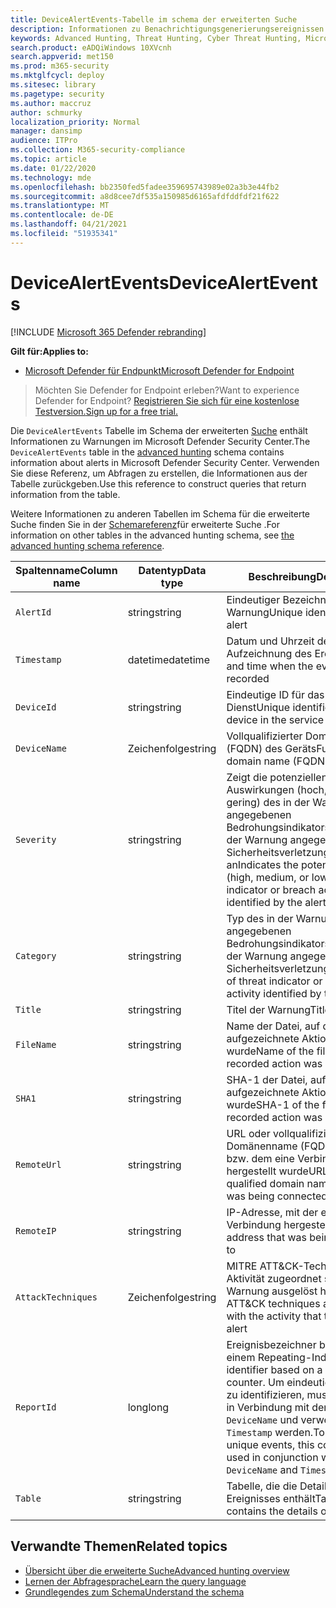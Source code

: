 ```yaml
---
title: DeviceAlertEvents-Tabelle im schema der erweiterten Suche
description: Informationen zu Benachrichtigungsgenerierungsereignissen in der DeviceAlertEvents-Tabelle des schemas für die erweiterte Suche
keywords: Advanced Hunting, Threat Hunting, Cyber Threat Hunting, Microsoft Defender for Endpoint, search, query, telemetry, schema reference, kusto, table, column, data type, description, DeviceAlertEvents, alert, severity, category
search.product: eADQiWindows 10XVcnh
search.appverid: met150
ms.prod: m365-security
ms.mktglfcycl: deploy
ms.sitesec: library
ms.pagetype: security
ms.author: maccruz
author: schmurky
localization_priority: Normal
manager: dansimp
audience: ITPro
ms.collection: M365-security-compliance
ms.topic: article
ms.date: 01/22/2020
ms.technology: mde
ms.openlocfilehash: bb2350fed5fadee359695743989e02a3b3e44fb2
ms.sourcegitcommit: a8d8cee7df535a150985d6165afdfddfdf21f622
ms.translationtype: MT
ms.contentlocale: de-DE
ms.lasthandoff: 04/21/2021
ms.locfileid: "51935341"
---
```

# <a name="devicealertevents"></a><span data-ttu-id="c32c3-104">DeviceAlertEvents</span><span class="sxs-lookup"><span data-stu-id="c32c3-104">DeviceAlertEvents</span></span>

[!INCLUDE [Microsoft 365 Defender rebranding](../../includes/microsoft-defender.md)]

<span data-ttu-id="c32c3-105">**Gilt für:**</span><span class="sxs-lookup"><span data-stu-id="c32c3-105">**Applies to:**</span></span>
- [<span data-ttu-id="c32c3-106">Microsoft Defender für Endpunkt</span><span class="sxs-lookup"><span data-stu-id="c32c3-106">Microsoft Defender for Endpoint</span></span>](https://go.microsoft.com/fwlink/p/?linkid=2154037)



><span data-ttu-id="c32c3-107">Möchten Sie Defender for Endpoint erleben?</span><span class="sxs-lookup"><span data-stu-id="c32c3-107">Want to experience Defender for Endpoint?</span></span> [<span data-ttu-id="c32c3-108">Registrieren Sie sich für eine kostenlose Testversion.</span><span class="sxs-lookup"><span data-stu-id="c32c3-108">Sign up for a free trial.</span></span>](https://www.microsoft.com/microsoft-365/windows/microsoft-defender-atp?ocid=docs-wdatp-advancedhuntingref-abovefoldlink)

<span data-ttu-id="c32c3-109">Die `DeviceAlertEvents` Tabelle im Schema der erweiterten [Suche](advanced-hunting-overview.md) enthält Informationen zu Warnungen im Microsoft Defender Security Center.</span><span class="sxs-lookup"><span data-stu-id="c32c3-109">The `DeviceAlertEvents` table in the [advanced hunting](advanced-hunting-overview.md) schema contains information about alerts in Microsoft Defender Security Center.</span></span> <span data-ttu-id="c32c3-110">Verwenden Sie diese Referenz, um Abfragen zu erstellen, die Informationen aus der Tabelle zurückgeben.</span><span class="sxs-lookup"><span data-stu-id="c32c3-110">Use this reference to construct queries that return information from the table.</span></span>

<span data-ttu-id="c32c3-111">Weitere Informationen zu anderen Tabellen im Schema für die erweiterte Suche finden Sie in der [Schemareferenz](advanced-hunting-schema-reference.md)für erweiterte Suche .</span><span class="sxs-lookup"><span data-stu-id="c32c3-111">For information on other tables in the advanced hunting schema, see [the advanced hunting schema reference](advanced-hunting-schema-reference.md).</span></span>

| <span data-ttu-id="c32c3-112">Spaltenname</span><span class="sxs-lookup"><span data-stu-id="c32c3-112">Column name</span></span> | <span data-ttu-id="c32c3-113">Datentyp</span><span class="sxs-lookup"><span data-stu-id="c32c3-113">Data type</span></span> | <span data-ttu-id="c32c3-114">Beschreibung</span><span class="sxs-lookup"><span data-stu-id="c32c3-114">Description</span></span> |
|-------------|-----------|-------------|
| `AlertId` | <span data-ttu-id="c32c3-115">string</span><span class="sxs-lookup"><span data-stu-id="c32c3-115">string</span></span> | <span data-ttu-id="c32c3-116">Eindeutiger Bezeichner der Warnung</span><span class="sxs-lookup"><span data-stu-id="c32c3-116">Unique identifier for the alert</span></span> |
| `Timestamp` | <span data-ttu-id="c32c3-117">datetime</span><span class="sxs-lookup"><span data-stu-id="c32c3-117">datetime</span></span> | <span data-ttu-id="c32c3-118">Datum und Uhrzeit der Aufzeichnung des Ereignisses</span><span class="sxs-lookup"><span data-stu-id="c32c3-118">Date and time when the event was recorded</span></span> |
| `DeviceId` | <span data-ttu-id="c32c3-119">string</span><span class="sxs-lookup"><span data-stu-id="c32c3-119">string</span></span> | <span data-ttu-id="c32c3-120">Eindeutige ID für das Gerät im Dienst</span><span class="sxs-lookup"><span data-stu-id="c32c3-120">Unique identifier for the device in the service</span></span> |
| `DeviceName` | <span data-ttu-id="c32c3-121">Zeichenfolge</span><span class="sxs-lookup"><span data-stu-id="c32c3-121">string</span></span> | <span data-ttu-id="c32c3-122">Vollqualifizierter Domänenname (FQDN) des Geräts</span><span class="sxs-lookup"><span data-stu-id="c32c3-122">Fully qualified domain name (FQDN) of the device</span></span> |
| `Severity` | <span data-ttu-id="c32c3-123">string</span><span class="sxs-lookup"><span data-stu-id="c32c3-123">string</span></span> | <span data-ttu-id="c32c3-124">Zeigt die potenziellen Auswirkungen (hoch, mittel oder gering) des in der Warnung angegebenen Bedrohungsindikators bzw. der in der Warnung angegebenen Sicherheitsverletzungsaktivität an</span><span class="sxs-lookup"><span data-stu-id="c32c3-124">Indicates the potential impact (high, medium, or low) of the threat indicator or breach activity identified by the alert</span></span> |
| `Category` | <span data-ttu-id="c32c3-125">string</span><span class="sxs-lookup"><span data-stu-id="c32c3-125">string</span></span> | <span data-ttu-id="c32c3-126">Typ des in der Warnung angegebenen Bedrohungsindikators bzw. der in der Warnung angegebenen Sicherheitsverletzungsaktivität</span><span class="sxs-lookup"><span data-stu-id="c32c3-126">Type of threat indicator or breach activity identified by the alert</span></span> |
| `Title` | <span data-ttu-id="c32c3-127">string</span><span class="sxs-lookup"><span data-stu-id="c32c3-127">string</span></span> | <span data-ttu-id="c32c3-128">Titel der Warnung</span><span class="sxs-lookup"><span data-stu-id="c32c3-128">Title of the alert</span></span> |
| `FileName` | <span data-ttu-id="c32c3-129">string</span><span class="sxs-lookup"><span data-stu-id="c32c3-129">string</span></span> | <span data-ttu-id="c32c3-130">Name der Datei, auf die die aufgezeichnete Aktion angewendet wurde</span><span class="sxs-lookup"><span data-stu-id="c32c3-130">Name of the file that the recorded action was applied to</span></span> |
| `SHA1` | <span data-ttu-id="c32c3-131">string</span><span class="sxs-lookup"><span data-stu-id="c32c3-131">string</span></span> | <span data-ttu-id="c32c3-132">SHA-1 der Datei, auf die die aufgezeichnete Aktion angewendet wurde</span><span class="sxs-lookup"><span data-stu-id="c32c3-132">SHA-1 of the file that the recorded action was applied to</span></span> |
| `RemoteUrl` | <span data-ttu-id="c32c3-133">string</span><span class="sxs-lookup"><span data-stu-id="c32c3-133">string</span></span> | <span data-ttu-id="c32c3-134">URL oder vollqualifizierter Domänenname (FQDN), mit der bzw. dem eine Verbindung hergestellt wurde</span><span class="sxs-lookup"><span data-stu-id="c32c3-134">URL or fully qualified domain name (FQDN) that was being connected to</span></span> |
| `RemoteIP` | <span data-ttu-id="c32c3-135">string</span><span class="sxs-lookup"><span data-stu-id="c32c3-135">string</span></span> | <span data-ttu-id="c32c3-136">IP-Adresse, mit der eine Verbindung hergestellt wurde</span><span class="sxs-lookup"><span data-stu-id="c32c3-136">IP address that was being connected to</span></span> |
| `AttackTechniques` | <span data-ttu-id="c32c3-137">Zeichenfolge</span><span class="sxs-lookup"><span data-stu-id="c32c3-137">string</span></span> | <span data-ttu-id="c32c3-138">MITRE ATT&CK-Techniken, die der Aktivität zugeordnet sind, die die Warnung ausgelöst hat</span><span class="sxs-lookup"><span data-stu-id="c32c3-138">MITRE ATT&CK techniques associated with the activity that triggered the alert</span></span> |
| `ReportId` | <span data-ttu-id="c32c3-139">long</span><span class="sxs-lookup"><span data-stu-id="c32c3-139">long</span></span> | <span data-ttu-id="c32c3-140">Ereignisbezeichner basierend auf einem Repeating-Indikator.</span><span class="sxs-lookup"><span data-stu-id="c32c3-140">Event identifier based on a repeating counter.</span></span> <span data-ttu-id="c32c3-141">Um eindeutige Ereignisse zu identifizieren, muss diese Spalte in Verbindung mit den Spalten `DeviceName` und verwendet `Timestamp` werden.</span><span class="sxs-lookup"><span data-stu-id="c32c3-141">To identify unique events, this column must be used in conjunction with the `DeviceName` and `Timestamp` columns</span></span> |
| `Table` | <span data-ttu-id="c32c3-142">string</span><span class="sxs-lookup"><span data-stu-id="c32c3-142">string</span></span> | <span data-ttu-id="c32c3-143">Tabelle, die die Details des Ereignisses enthält</span><span class="sxs-lookup"><span data-stu-id="c32c3-143">Table that contains the details of the event</span></span> |

## <a name="related-topics"></a><span data-ttu-id="c32c3-144">Verwandte Themen</span><span class="sxs-lookup"><span data-stu-id="c32c3-144">Related topics</span></span>
- [<span data-ttu-id="c32c3-145">Übersicht über die erweiterte Suche</span><span class="sxs-lookup"><span data-stu-id="c32c3-145">Advanced hunting overview</span></span>](advanced-hunting-overview.md)
- [<span data-ttu-id="c32c3-146">Lernen der Abfragesprache</span><span class="sxs-lookup"><span data-stu-id="c32c3-146">Learn the query language</span></span>](advanced-hunting-query-language.md)
- [<span data-ttu-id="c32c3-147">Grundlegendes zum Schema</span><span class="sxs-lookup"><span data-stu-id="c32c3-147">Understand the schema</span></span>](advanced-hunting-schema-reference.md)

